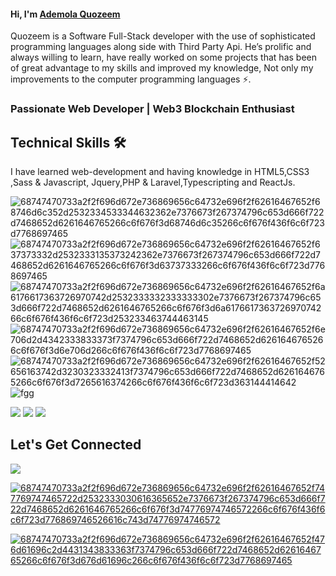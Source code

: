 <h4>Hi, I'm <a href>Ademola Quozeem</a></h4>
Quozeem is a Software Full-Stack developer with the use of sophisticated programming languages along side with Third Party Api. He’s prolific and always willing to learn, have really worked on some projects that has been of great advantage to my skills and improved my knowledge, Not only my improvements to the computer programming languages ⚡.


<h3>Passionate Web Developer | Web3 Blockchain Enthusiast </h3>

<h2>Technical Skills 🛠</h2>
I have learned web-development and having knowledge in HTML5,CSS3 ,Sass & Javascript, Jquery,PHP & Laravel,Typescripting and ReactJs.


![68747470733a2f2f696d672e736869656c64732e696f2f62616467652f68746d6c352d2532334533344632362e7376673f267374796c653d666f722d7468652d6261646765266c6f676f3d68746d6c35266c6f676f436f6c6f723d7768697465](https://user-images.githubusercontent.com/72305068/189480718-fd371310-f6a2-4901-8b49-e338dd9a0cf6.svg) ![68747470733a2f2f696d672e736869656c64732e696f2f62616467652f637373332d2532333135373242362e7376673f267374796c653d666f722d7468652d6261646765266c6f676f3d63737333266c6f676f436f6c6f723d7768697465](https://user-images.githubusercontent.com/72305068/189480741-0e1cfbeb-07db-46ca-8c33-e0768c70212c.svg) ![68747470733a2f2f696d672e736869656c64732e696f2f62616467652f6a6176617363726970742d2532333332333333302e7376673f267374796c653d666f722d7468652d6261646765266c6f676f3d6a617661736372697074266c6f676f436f6c6f723d253233463744463145](https://user-images.githubusercontent.com/72305068/189481146-1231ca00-8034-4039-9f46-61fb96c1c86d.svg) ![68747470733a2f2f696d672e736869656c64732e696f2f62616467652f6e706d2d4342333833373f7374796c653d666f722d7468652d6261646765266c6f676f3d6e706d266c6f676f436f6c6f723d7768697465](https://user-images.githubusercontent.com/72305068/189481162-cb39314d-7f44-4cd9-9aeb-02c14cc1bd04.svg) ![68747470733a2f2f696d672e736869656c64732e696f2f62616467652f52656163742d3230323332413f7374796c653d666f722d7468652d6261646765266c6f676f3d7265616374266c6f676f436f6c6f723d363144414642](https://user-images.githubusercontent.com/72305068/189481170-eae01385-e922-4366-af77-85ee1eaf1baa.svg) ![fgg](https://upload.wikimedia.org/wikipedia/commons/3/36/Logo.min.svg)

![](https://camo.githubusercontent.com/15b7da9c5e50455ef7c50a5d642afad7ab8d752e575010116727c3865beb026d/68747470733a2f2f696d672e736869656c64732e696f2f62616467652f6a51756572792d3037363941443f7374796c653d666f722d7468652d6261646765266c6f676f3d6a7175657279266c6f676f436f6c6f723d7768697465)
![](https://camo.githubusercontent.com/42ada9cc774b9d2b4cf35691820a881d70657ae42c3a074f00c7e9add6352361/68747470733a2f2f696d672e736869656c64732e696f2f62616467652f56697375616c5f53747564696f5f436f64652d3030373844343f7374796c653d666f722d7468652d6261646765266c6f676f3d76697375616c25323073747564696f253230636f6465266c6f676f436f6c6f723d7768697465) ![](https://encrypted-tbn0.gstatic.com/images?q=tbn:ANd9GcQfNKnGIzqTALL7wRrxjmGnBEwKlsqiBM2OIw&usqp=CAU)
<h2>Let's Get Connected</h2>

<a href="https://www.linkedin.com/in/ademola-quozeem-41b246198/">
  
  ![](https://user-images.githubusercontent.com/72305068/189481583-9c515c9b-27d1-4acd-be09-30e1fa752867.svg)
</a><a href="https://mobile.twitter.com/poshman26">
  
  ![68747470733a2f2f696d672e736869656c64732e696f2f62616467652f747769747465722d2532333030616365652e7376673f267374796c653d666f722d7468652d6261646765266c6f676f3d74776974746572266c6f676f436f6c6f723d776869746526616c743d74776974746572](https://user-images.githubusercontent.com/72305068/189481382-b4d460ca-70ad-4e42-a6ea-f741d1bac749.svg)
</a>
<a href="Mailto:quozeem.salam@gmail.com">
  
  ![68747470733a2f2f696d672e736869656c64732e696f2f62616467652f476d61696c2d4431343833363f7374796c653d666f722d7468652d6261646765266c6f676f3d676d61696c266c6f676f436f6c6f723d7768697465](https://user-images.githubusercontent.com/72305068/189481392-4617ce4b-67ff-43d4-af43-e6079fa7ca15.svg)
  </a>
<!--
**Quozeem/Quozeem** is a ✨ _special_ ✨ repository because its `README.md` (this file) appears on your GitHub profile.

Here are some ideas to get you started:

- 🔭 I’m currently working on ...
- 🌱 I’m currently learning ...
- 👯 I’m looking to collaborate on ...
- 🤔 I’m looking for help with ...
- 💬 Ask me about ...
- 📫 How to reach me: ...
- 😄 Pronouns: ...
- ⚡ Fun fact: ...
-->
